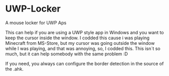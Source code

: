 # UWP-Locker
A mouse locker for UWP Aps

This can help if you are using a UWP style app in Windows and you want to keep the cursor inside the window.
I codded this cause i was playing Minecraft from MS-Store, but my cursor was going outside the window while I
was playing, and that was annoying, so, I codded this. This isn´t so much, but it can help somebody with the
same problem :D

If you need, you always can configure the border detection in the source of the .ahk.
